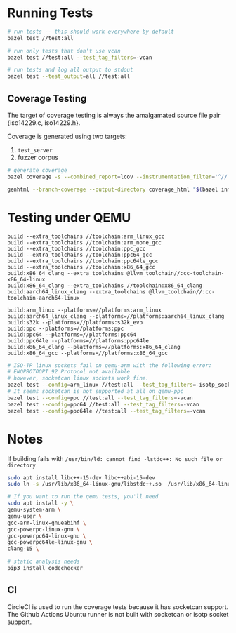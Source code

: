# Running Tests

```sh
# run tests -- this should work everywhere by default
bazel test //test:all

# run only tests that don't use vcan
bazel test //test:all --test_tag_filters=-vcan

# run tests and log all output to stdout
bazel test --test_output=all //test:all
```

## Coverage Testing

The target of coverage testing is always the amalgamated source file pair {iso14229.c, iso14229.h}.

Coverage is generated using two targets:
1. `test_server`
1. fuzzer corpus



```sh
# generate coverage
bazel coverage -s --combined_report=lcov --instrumentation_filter='^//:(iso14229)$'  --experimental_collect_code_coverage_for_generated_files --nocache_test_results //test:test_client_tp_mock //test:test_server_tp_mock //test:test_tp_isotp_compliance_mock

genhtml --branch-coverage --output-directory coverage_html "$(bazel info output_path)/_coverage/_coverage_report.dat"
```


# Testing under QEMU

```.bazelrc
build --extra_toolchains //toolchain:arm_linux_gcc
build --extra_toolchains //toolchain:arm_none_gcc
build --extra_toolchains //toolchain:ppc_gcc
build --extra_toolchains //toolchain:ppc64_gcc
build --extra_toolchains //toolchain:ppc64le_gcc
build --extra_toolchains //toolchain:x86_64_gcc
build:x86_64_clang --extra_toolchains @llvm_toolchain//:cc-toolchain-x86_64-linux
build:x86_64_clang --extra_toolchains //toolchain:x86_64_clang
build:aarch64_linux_clang --extra_toolchains @llvm_toolchain//:cc-toolchain-aarch64-linux

build:arm_linux --platforms=//platforms:arm_linux
build:aarch64_linux_clang --platforms=//platforms:aarch64_linux_clang
build:s32k --platforms=//platforms:s32k_evb
build:ppc --platforms=//platforms:ppc
build:ppc64 --platforms=//platforms:ppc64
build:ppc64le --platforms=//platforms:ppc64le
build:x86_64_clang --platforms=//platforms:x86_64_clang
build:x86_64_gcc --platforms=//platforms:x86_64_gcc
```

```sh
# ISO-TP linux sockets fail on qemu-arm with the following error:
# ENOPROTOOPT 92 Protocol not available
# however, socketcan linux sockets work fine.
bazel test --config=arm_linux //test:all --test_tag_filters=-isotp_sock
# It seems socketcan is not supported at all on qemu-ppc
bazel test --config=ppc //test:all --test_tag_filters=-vcan
bazel test --config=ppc64 //test:all --test_tag_filters=-vcan
bazel test --config=ppc64le //test:all --test_tag_filters=-vcan
```

# Notes 

If building fails with `/usr/bin/ld: cannot find -lstdc++: No such file or directory`
```sh
sudo apt install libc++-15-dev libc++abi-15-dev
sudo ln -s /usr/lib/x86_64-linux-gnu/libstdc++.so  /usr/lib/x86_64-linux-gnu/libstdc++.so.6.0.30
```

```sh
# If you want to run the qemu tests, you'll need
sudo apt install -y \
qemu-system-arm \
qemu-user \
gcc-arm-linux-gnueabihf \
gcc-powerpc-linux-gnu \
gcc-powerpc64-linux-gnu \
gcc-powerpc64le-linux-gnu \
clang-15 \
```

```sh
# static analysis needs
pip3 install codechecker
```


## CI

CircleCI is used to run the coverage tests because it has socketcan support.
The Github Actions Ubuntu runner is not built with socketcan or isotp socket support.